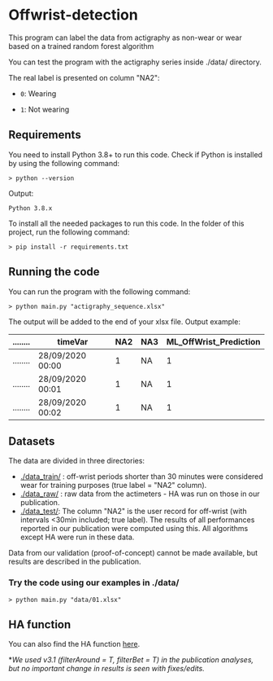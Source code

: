 # Offwrist-detection
This program can label the data from actigraphy as non-wear or wear based on a trained random forest algorithm 

You can test the program with the actigraphy series inside ./data/ directory.

The real label is presented on column "NA2":
- `0`: Wearing

- `1`: Not wearing

## Requirements
You need to install Python 3.8+ to run this code.
Check if Python is installed by using the following command:
```Shell
> python --version
```
Output:
```Shell
Python 3.8.x
```

To install all the needed packages to run this code.
In the folder of this project, run the following command:
```Shell
> pip install -r requirements.txt
```

## Running the code

You can run the program with the following command:
```Shell
> python main.py "actigraphy_sequence.xlsx"
```

The output will be added to the end of your xlsx file.
Output example:

| ........ |     timeVar      |   NA2   |  NA3  |  ML_OffWrist_Prediction |
| -------- | ---------------- | ------- | ----- |  ---------------------- |
| ........ | 28/09/2020 00:00 |    1    |   NA  |           1             |
| ........ | 28/09/2020 00:01 |    1    |   NA  |           1             |
| ........ | 28/09/2020 00:02 |    1    |   NA  |           1             |


## Datasets

The data are divided in three directories:
- [./data_train/](https://github.com/LMicol/offwrist-detection/tree/main/data_train) : off-wrist periods shorter than 30 minutes were considered wear for training purposes (true label = "NA2" column).
- [./data_raw/](https://github.com/LMicol/offwrist-detection/tree/main/data_raw) : raw data from the actimeters - HA was run on those in our publication.
- [./data_test/](https://github.com/LMicol/offwrist-detection/tree/main/data_test): The column "NA2" is the user record for off-wrist (with intervals <30min included; true label). The results of all performances reported in our publication were computed using this. All algorithms except HA were run in these data.

Data from our validation (proof-of-concept) cannot be made available, but results are described in the publication.

### Try the code using our examples in ./data/
```Shell
> python main.py "data/01.xlsx"
```


## HA function

You can also find the HA function [here](https://github.com/LMicol/offwrist-detection/blob/main/Fct_HA_NAid_Condor_v3.4.R). 

**We used v3.1 (filterAround = T, filterBet = T) in the publication analyses, but no important change in results is seen with fixes/edits.*
